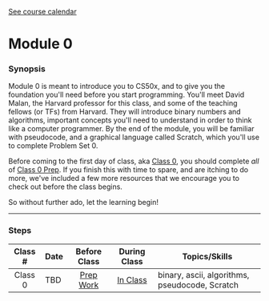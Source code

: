 [See course calendar](../)

# Module 0

### Synopsis
Module 0 is meant to introduce you to CS50x, and to give you the foundation you'll need before you start programming. You'll meet David Malan, the Harvard professor for this class, and some of the teaching fellows (or TFs) from Harvard. They will introduce binary numbers and algorithms, important concepts you'll need to understand in order to think like a computer programmer. By the end of the module, you will be familiar with pseudocode, and a graphical language called Scratch, which you'll use to complete Problem Set 0. 

Before coming to the first day of class, aka [Class 0](materials/class0/), you should complete *all* of [Class 0 Prep](materials/class0-prep). If you finish this with time to spare, and are itching to do more, we've included a few more resources that we encourage you to check out before the class begins.

So without further ado, let the learning begin!

***
### Steps
Class # | Date | Before Class | During Class | Topics/Skills
:------:|:---|:------------:|:------------:|-----------------------|
Class 0 | TBD | [Prep Work](./materials/class0-prep) | [In Class](./materials/class0) | binary, ascii, algorithms, pseudocode, Scratch


